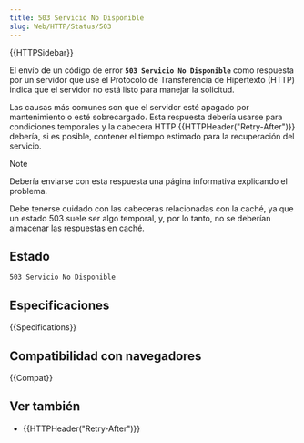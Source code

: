 ```yaml
---
title: 503 Servicio No Disponible
slug: Web/HTTP/Status/503
---
```


{{HTTPSidebar}}

El envío de un código de error **`503 Servicio No Disponible`** como respuesta por un servidor que use el Protocolo de Transferencia de Hipertexto (HTTP) indica que el servidor no está listo para manejar la solicitud.

Las causas más comunes son que el servidor esté apagado por mantenimiento o esté sobrecargado. Esta respuesta debería usarse para condiciones temporales y la cabecera HTTP {{HTTPHeader("Retry-After")}} debería, si es posible, contener el tiempo estimado para la recuperación del servicio.

> [!NOTE]
> Debería enviarse con esta respuesta una página informativa explicando el problema.

Debe tenerse cuidado con las cabeceras relacionadas con la caché, ya que un estado 503 suele ser algo temporal, y, por lo tanto, no se deberían almacenar las respuestas en caché.

## Estado

```
503 Servicio No Disponible
```

## Especificaciones

{{Specifications}}

## Compatibilidad con navegadores

{{Compat}}

## Ver también

- {{HTTPHeader("Retry-After")}}
